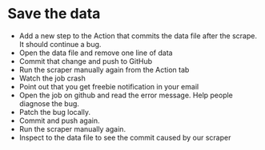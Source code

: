 ```{include} _templates/nav.html
```

# Save the data

* Add a new step to the Action that commits the data file after the scrape. It should continue a bug.
* Open the data file and remove one line of data
* Commit that change and push to GitHub
* Run the scraper manually again from the Action tab
* Watch the job crash
* Point out that you get freebie notification in your email
* Open the job on github and read the error message. Help people diagnose the bug.
* Patch the bug locally.
* Commit and push again.
* Run the scraper manually again.
* Inspect to the data file to see the commit caused by our scraper